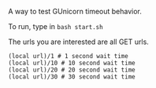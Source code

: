A way to test GUnicorn timeout behavior.

To run, type in `bash start.sh`

The urls you are interested are all GET urls.

```
(local url)/1 # 1 second wait time 
(local url)/10 # 10 second wait time
(local url)/20 # 20 second wait time
(local url)/30 # 30 second wait time
```